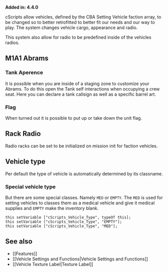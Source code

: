 **Added in: 4.4.0**

cScripts allow vehicles, defined by the CBA Setting Vehicle faction array, to be changed so to better retrofitted to better fit our needs and our way to play. The system changes vehicle cargo, appearance and radio.

This system also allow for radio to be predefined inside of the vehicles radios.

## M1A1 Abrams
### Tank Aperence
It is possible when you are inside of a staging zone to customize your Abrams. To do this open the Tank self interactions when occupying a crew seat. Here you can declare a tank callsign as well as a specific barrel art.

### Flag
When turned out it is possible to put up or take down the unit flag.

## Rack Radio
Radio racks can be set to be initialized on mission init for faction vehicles.

## Vehicle type
Per default the type of vehicle is automatically determined by its classname.

### Special vehicle type
But there are some special classes. Namely `MED` or `EMPTY`. The `MED` is used for setting vehicles to classes them as a medical vehicle and give it medical supplies and `EMPTY` make the inventory blank. 

```
this setVariable ["cScripts_Vehicle_Type", typeOf this];
this setVariable ["cScripts_Vehicle_Type", "EMPTY"];
this setVariable ["cScripts_Vehicle_Type", "MED"];
```

## See also
* [[Features]]
* [[Vehicle Settings and Functions|Vehicle Settings and Functions]] 
* [[Vehicle Texture Label|Texture Label]] 
